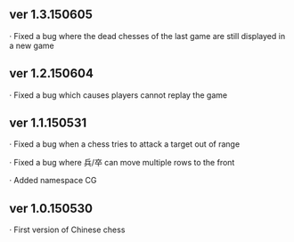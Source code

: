ver 1.3.150605
--------------------------------------------------------------
· Fixed a bug where the dead chesses of the last game are still displayed in a new game

ver 1.2.150604
--------------------------------------------------------------
· Fixed a bug which causes players cannot replay the game

ver 1.1.150531
--------------------------------------------------------------
· Fixed a bug when a chess tries to attack a target out of range

· Fixed a bug where 兵/卒 can move multiple rows to the front

· Added namespace CG

ver 1.0.150530
--------------------------------------------------------------
· First version of Chinese chess
